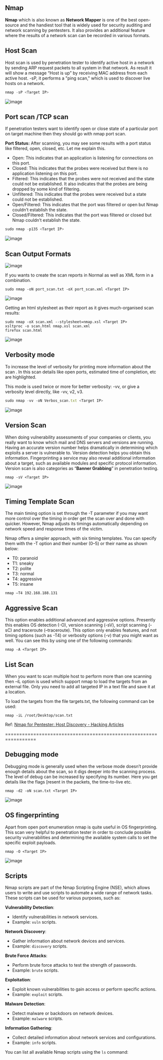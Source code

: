 ## **Nmap**

**Nmap** which is also known as **Network Mapper** is one of the best open-source and the handiest tool that is widely used for security auditing and network scanning by pentesters. It also provides an additional feature where the results of a network scan can be recorded in various formats.

## **Host Scan**

Host scan is used by penetration tester to identify active host in a network by sending ARP request packets to all system in that network. As result it will show a message “Host is up” by receiving MAC address from each active host. -sP, it performs a "ping scan," which is used to discover live hosts on a network.

```jsx
nmap -sP <Target IP>

```

![image](https://github.com/user-attachments/assets/fa35cab0-2f7c-4e89-bf78-582bda1c8dd1)


## **Port scan /TCP scan**

If penetration testers want to identify open or close state of a particular port on target machine then they should go with nmap port scan.

**Port Status:** After scanning, you may see some results with a port status like filtered, open, closed, etc. Let me explain this.

- Open: This indicates that an application is listening for connections on this port.
- Closed: This indicates that the probes were received but there is no application listening on this port.
- Filtered: This indicates that the probes were not received and the state could not be established. It also indicates that the probes are being dropped by some kind of filtering.
- Unfiltered: This indicates that the probes were received but a state could not be established.
- Open/Filtered: This indicates that the port was filtered or open but Nmap couldn’t establish the state.
- Closed/Filtered: This indicates that the port was filtered or closed but Nmap couldn’t establish the state.

```jsx
sudo nmap -p135 <Target IP>
```

![image](https://github.com/user-attachments/assets/ed01dc3a-7c21-4b76-8f93-3f0d55c67db0)


## **Scan Output Formats**

![image](https://github.com/user-attachments/assets/a147cd0f-16a5-4fa4-b507-ad43c7453126)


If you wants to create the scan reports in Normal as well as XML form in a combination.

```
sudo nmap -oN port_scan.txt -oX port_scan.xml <Target IP>

```

![image](https://github.com/user-attachments/assets/7bff01e3-5d0b-4c6f-8300-7b46b0003ebd)


Getting an html stylesheet as their report as it gives much-organised scan results:

```
sudo nmap -oX scan.xml --stylesheet=nmap.xsl <Target IP>
xsltproc -o scan.html nmap.xsl scan.xml
firefox scan.html
```

![image](https://github.com/user-attachments/assets/b3e85453-35fe-4bf2-a8b5-ae787acaee82)


## **Verbosity mode**

To increase the level of verbosity for printing more information about the scan . In this scan details like open ports, estimated time of completion, etc are highlighted.

This mode is used twice or more for better verbosity: -vv, or give a verbosity level directly, like -vv, v2, v3.

```jsx
sudo nmap -vv -oN Verbos_scan.txt <Target IP>

```

![image](https://github.com/user-attachments/assets/b2f37c6f-ad7e-4637-8def-429997c9e79d)


## **Version Scan**

When doing vulnerability assessments of your companies or clients, you really want to know which mail and DNS servers and versions are running. Having an accurate version number helps dramatically in determining which exploits a server is vulnerable to. Version detection helps you obtain this information. Fingerprinting a service may also reveal additional information about a target, such as available modules and specific protocol information. Version scan is also categories as “**Banner Grabbing**” in penetration testing.

```
nmap -sV <Target IP>
```

![image](https://github.com/user-attachments/assets/0e3d9e10-9aa4-467c-ab5b-9f42dfd1fc4c)


## **Timing Template Scan**

The main timing option is set through the -T parameter if you may want more control over the timing in order get the scan over and done with quicker. However, Nmap adjusts its timings automatically depending on network speed and response times of the victim.

Nmap offers a simpler approach, with six timing templates. You can specify them with the -T option and their number (0–5) or their name as shown below:

- T0: paranoid
- T1: sneaky
- T2: polite
- T3: normal
- T4: aggressive
- T5: insane

```
nmap –T4 192.168.188.131
```

## **Aggressive Scan**

This option enables additional advanced and aggressive options. Presently this enables OS detection (-O), version scanning (-sV), script scanning (-sC) and traceroute (–traceroute). This option only enables features, and not timing options (such as -T4) or verbosity options (-v) that you might want as well. You can see this by using one of the following commands:

```
nmap -A <Target IP>
```

## **List Scan**

When you want to scan multiple host to perform more than one scanning then –iL option is used which support nmap to load the targets from an external file. Only you need to add all targeted IP in a text file and save it at a location.

To load the targets from the file targets.txt, the following command can be used:

```
nmap -iL /root/Desktop/scan.txt
```

Ref: [Nmap for Pentester: Host Discovery - Hacking Articles](https://www.hackingarticles.in/nmap-for-pentester-host-discovery/)

=================================================================

## Debugging mode

Debugging mode is generally used when the verbose mode doesn’t provide enough details about the scan, so it digs deeper into the scanning process. The level of debug can be increased by specifying its number. Here you get details like the flags [resent in the packets, the time-to-live etc.

```
nmap -d2 -oN scan.txt <Target IP>
```

![image](https://github.com/user-attachments/assets/5d062b34-0181-4599-a76f-aa23e2bb31b0)


## OS fingerprinting

Apart from open port enumeration nmap is quite useful in OS fingerprinting. This scan very helpful to penetration tester in order to conclude possible security vulnerabilities and determining the available system calls to set the specific exploit payloads.

```
nmap -O <Target IP>
```

![image](https://github.com/user-attachments/assets/81c68dd0-333a-4d53-a029-9f15d92d74d2)


## Scripts

Nmap scripts are part of the Nmap Scripting Engine (NSE), which allows users to write and use scripts to automate a wide range of network tasks. These scripts can be used for various purposes, such as:

**Vulnerability Detection**:

- Identify vulnerabilities in network services.
- Example: `vuln` scripts.

**Network Discovery**:

- Gather information about network devices and services.
- Example: `discovery` scripts.

**Brute Force Attacks**:

- Perform brute force attacks to test the strength of passwords.
- Example: `brute` scripts.

**Exploitation**:

- Exploit known vulnerabilities to gain access or perform specific actions.
- Example: `exploit` scripts.

**Malware Detection**:

- Detect malware or backdoors on network devices.
- Example: `malware` scripts.

**Information Gathering**:

- Collect detailed information about network services and configurations.
- Example: `info` scripts.

You can list all available Nmap scripts using the `ls` command:

